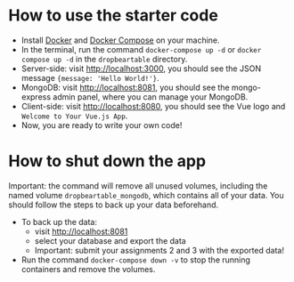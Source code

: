 # How to use the starter code

- Install [Docker](https://www.docker.com/products/docker-desktop) and [Docker Compose](https://docs.docker.com/compose/install/) on your machine.
- In the terminal, run the command `docker-compose up -d` or `docker compose up -d` in the `dropbeartable` directory.
- Server-side: visit [http://localhost:3000](http://localhost:3000), you should see the JSON message `{message: 'Hello World!'}`.
- MongoDB: visit [http://localhost:8081](http://localhost:8081), you should see the mongo-express admin panel, where you can manage your MongoDB.
- Client-side: visit [http://localhost:8080](http://localhost:8080), you should see the Vue logo and `Welcome to Your Vue.js App`.
- Now, you are ready to write your own code!

# How to shut down the app

Important: the command will remove all unused volumes, including the named volume `dropbeartable_mongodb`, which contains all of your data. You should follow the steps to back up your data beforehand.

- To back up the data:
	- visit [http://localhost:8081](http://localhost:8081)
	- select your database and export the data
	- Important: submit your assignments 2 and 3 with the exported data!
- Run the command `docker-compose down -v` to stop the running containers and remove the volumes.

